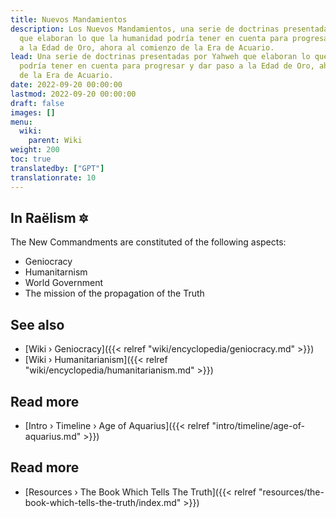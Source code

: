 ```yaml
---
title: Nuevos Mandamientos
description: Los Nuevos Mandamientos, una serie de doctrinas presentadas por Yahweh
  que elaboran lo que la humanidad podría tener en cuenta para progresar y dar paso
  a la Edad de Oro, ahora al comienzo de la Era de Acuario.
lead: Una serie de doctrinas presentadas por Yahweh que elaboran lo que la humanidad
  podría tener en cuenta para progresar y dar paso a la Edad de Oro, ahora al comienzo
  de la Era de Acuario.
date: 2022-09-20 00:00:00
lastmod: 2022-09-20 00:00:00
draft: false
images: []
menu:
  wiki:
    parent: Wiki
weight: 200
toc: true
translatedby: ["GPT"]
translationrate: 10
---
```


## In Raëlism 🔯

The New Commandments are constituted of the following aspects:

- Geniocracy
- Humanitarnism
- World Government
- The mission of the propagation of the Truth

## See also

- [Wiki › Geniocracy]({{< relref "wiki/encyclopedia/geniocracy.md" >}})
- [Wiki › Humanitarianism]({{< relref "wiki/encyclopedia/humanitarianism.md" >}})

## Read more

- [Intro › Timeline › Age of Aquarius]({{< relref "intro/timeline/age-of-aquarius.md" >}})

## Read more

- [Resources › The Book Which Tells The Truth]({{< relref "resources/the-book-which-tells-the-truth/index.md" >}})
